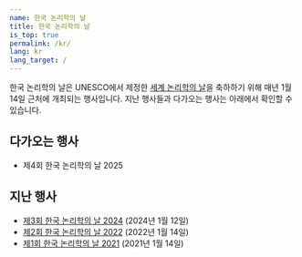 ```yaml
---
name: 한국 논리학의 날
title: 한국 논리학의 날
is_top: true
permalink: /kr/
lang: kr
lang_target: /
---
```


한국 논리학의 날은 UNESCO에서 제정한 [세계 논리학의 날](https://www.unesco.org/en/days/world-logic)을 축하하기 위해 매년 1월 14일 근처에 개최되는 행사입니다. 
지난 행사들과 다가오는 행사는 아래에서 확인할 수 있습니다.

## 다가오는 행사

- 제4회 한국 논리학의 날 2025

## 지난 행사

- [제3회 한국 논리학의 날 2024](2024) (2024년 1월 12일)
- [제2회 한국 논리학의 날 2022](2022) (2022년 1월 14일)
- [제1회 한국 논리학의 날 2021](2021) (2021년 1월 14일)



